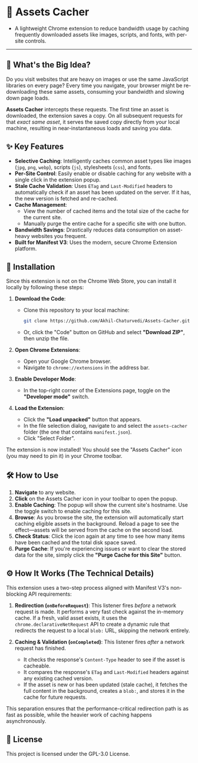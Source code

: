# 🧠 Assets Cacher

- A lightweight Chrome extension to reduce bandwidth usage by caching frequently downloaded assets like images, scripts, and fonts, with per-site controls.

---

## 🤔 What's the Big Idea?

Do you visit websites that are heavy on images or use the same JavaScript libraries on every page? Every time you navigate, your browser might be re-downloading these same assets, consuming your bandwidth and slowing down page loads.

**Assets Cacher** intercepts these requests. The first time an asset is downloaded, the extension saves a copy. On all subsequent requests for that *exact same asset*, it serves the saved copy directly from your local machine, resulting in near-instantaneous loads and saving you data.

## ✨ Key Features

-   **Selective Caching**: Intelligently caches common asset types like images (`jpg`, `png`, `webp`), scripts (`js`), stylesheets (`css`), and fonts.
-   **Per-Site Control**: Easily enable or disable caching for any website with a single click in the extension popup.
-   **Stale Cache Validation**: Uses `ETag` and `Last-Modified` headers to automatically check if an asset has been updated on the server. If it has, the new version is fetched and re-cached.
-   **Cache Management**:
    -   View the number of cached items and the total size of the cache for the current site.
    -   Manually purge the entire cache for a specific site with one button.
-   **Bandwidth Savings**: Drastically reduces data consumption on asset-heavy websites you frequent.
-   **Built for Manifest V3**: Uses the modern, secure Chrome Extension platform.

## 🚀 Installation

Since this extension is not on the Chrome Web Store, you can install it locally by following these steps:

1.  **Download the Code**:
    -   Clone this repository to your local machine:
        ```bash
        git clone https://github.com/Akhil-Chaturvedi/Assets-Cacher.git
        ```
    -   Or, click the "Code" button on GitHub and select **"Download ZIP"**, then unzip the file.

2.  **Open Chrome Extensions**:
    -   Open your Google Chrome browser.
    -   Navigate to `chrome://extensions` in the address bar.

3.  **Enable Developer Mode**:
    -   In the top-right corner of the Extensions page, toggle on the **"Developer mode"** switch.

4.  **Load the Extension**:
    -   Click the **"Load unpacked"** button that appears.
    -   In the file selection dialog, navigate to and select the `assets-cacher` folder (the one that contains `manifest.json`).
    -   Click "Select Folder".

The extension is now installed! You should see the "Assets Cacher" icon (you may need to pin it) in your Chrome toolbar.

## 🛠️ How to Use

1.  **Navigate** to any website.
2.  **Click** on the Assets Cacher icon in your toolbar to open the popup.
3.  **Enable Caching**: The popup will show the current site's hostname. Use the toggle switch to enable caching for this site.
4.  **Browse**: As you browse the site, the extension will automatically start caching eligible assets in the background. Reload a page to see the effect—assets will be served from the cache on the second load.
5.  **Check Status**: Click the icon again at any time to see how many items have been cached and the total disk space saved.
6.  **Purge Cache**: If you're experiencing issues or want to clear the stored data for the site, simply click the **"Purge Cache for this Site"** button.

## ⚙️ How It Works (The Technical Details)

This extension uses a two-step process aligned with Manifest V3's non-blocking API requirements:

1.  **Redirection (`onBeforeRequest`)**: This listener fires *before* a network request is made. It performs a very fast check against the in-memory cache. If a fresh, valid asset exists, it uses the `chrome.declarativeNetRequest` API to create a dynamic rule that redirects the request to a local `blob:` URL, skipping the network entirely.

2.  **Caching & Validation (`onCompleted`)**: This listener fires *after* a network request has finished.
    -   It checks the response's `Content-Type` header to see if the asset is cacheable.
    -   It compares the response's `ETag` and `Last-Modified` headers against any existing cached version.
    -   If the asset is new or has been updated (stale cache), it fetches the full content in the background, creates a `blob:`, and stores it in the cache for future requests.

This separation ensures that the performance-critical redirection path is as fast as possible, while the heavier work of caching happens asynchronously.

## 📜 License

This project is licensed under the GPL-3.0 License.